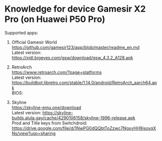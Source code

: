 # Knowledge for device Gamesir X2 Pro (on Huawei P50 Pro)

Supported apps:  
1. Official Gamesir World   
https://github.com/gamesir123/app/blob/master/readme_en.md   
Latest version: https://xjdl.bigeyes.com/gsw/download/gsw_4.3.2_A128.apk   

2. RetroArch  
https://www.retroarch.com/?page=platforms   
Latest version: https://buildbot.libretro.com/stable/1.14.0/android/RetroArch_aarch64.apk   
BIOS: 

3. Skyline  
https://skyline-emu.one/download   
Latest version: https://skyline-builds.alula.gay/cache/4290106158/skyline-1996-release.apk  
Prod and Title keys from Switchdroid: https://drive.google.com/file/d/1NwPG0dQQbtToZzwc7NgxvHH9isovqXNs/view?usp=sharing  
